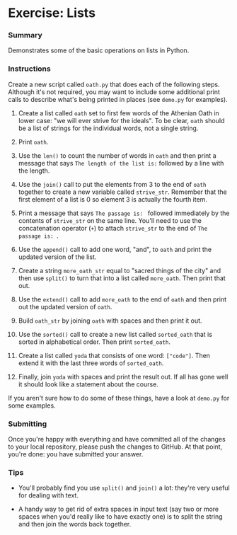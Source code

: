 # Exercise: Lists

### Summary

Demonstrates some of the basic operations on lists in Python.

### Instructions

Create a new script called `oath.py` that does each of the following steps.
Although it's not required, you may want to include some additional print
calls to describe what's being printed in places (see `demo.py` for
examples).

1. Create a list called `oath` set to first few words of the Athenian Oath
    in lower case: "we will ever strive for the ideals". To be clear, `oath`
    should be a list of strings for the individual words, not a single string.

1. Print `oath`.

1. Use the `len()` to count the number of words in `oath` and then print a
   message that says `The length of the list is:` followed by a line
   with the length.

1. Use the `join()` call to put the elements from 3 to the end of  `oath`
   together to create a new variable called `strive_str`. Remember that
   the first element of a list is 0 so element 3 is actually the fourth
   item.

1. Print a message that says `The passage is: ` followed immediately by
   the contents of `strive_str` on the same line. You'll need to use the
   concatenation operator (`+`) to attach `strive_str` to the end of
   `The passage is: `.

1. Use the `append()` call to add one word, "and", to `oath` and print
   the updated version of the list.

1. Create a string `more_oath_str` equal to "sacred things of the city" and
   then use `split()` to turn that into a list called `more_oath`. Then
   print that out.

1. Use the `extend()` call to add `more_oath` to the end of `oath` and
   then print out the updated version of `oath`.

1. Build `oath_str` by joining `oath` with spaces and then print it out.

1. Use the `sorted()` call to create a new list called `sorted_oath`
   that is sorted in alphabetical order. Then print `sorted_oath`.

1. Create a list called `yoda` that consists of one word: `["code"]`.
   Then extend it with the last three words of `sorted_oath`.

1. Finally, join `yoda` with spaces and print the result out. If all
   has gone well it should look like a statement about the course.

If you aren't sure how to do some of these things, have a look at `demo.py`
for some examples.

### Submitting

Once you're happy with everything and have committed all of the changes to
your local repository, please push the changes to GitHub. At that point,
you're done: you have submitted your answer.

### Tips

* You'll probably find you use `split()` and `join()` a lot: they're very useful for dealing with text.

* A handy way to get rid of extra spaces in input text (say two or more
spaces when you'd really like to have exactly one) is to split the string
and then join the words back together.
